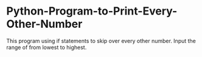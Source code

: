 # Python-Program-to-Print-Every-Other-Number
This program using if statements to skip over every other number. Input the range of from lowest to highest. 
